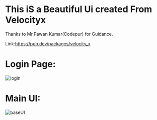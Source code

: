 # This iS a Beautiful Ui created From Velocityx
Thanks to Mr.Pawan Kumar(Codepur) for Guidance.

Link:https://pub.dev/packages/velocity_x


# Login Page:
![login](https://user-images.githubusercontent.com/71628177/142817286-09f6fa52-88e8-4ef1-ae18-6fc2382f55c1.gif)

# Main UI:
![baseUI](https://user-images.githubusercontent.com/71628177/142817339-e4e06a1a-ff6e-4110-b687-3cb6ab1d7576.gif)


